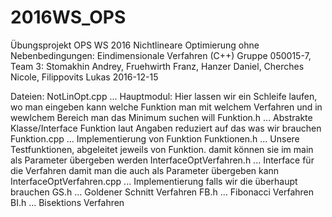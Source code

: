 # 2016WS_OPS
Übungsprojekt OPS WS 2016 Nichtlineare Optimierung ohne Nebenbedingungen: Eindimensionale Verfahren (C++)
Gruppe 050015-7, Team 3: Stomakhin Andrey, Fruehwirth Franz, Hanzer Daniel, Cherches Nicole, Filippovits Lukas 
2016-12-15

Dateien:
NotLinOpt.cpp  ... Hauptmodul: Hier lassen wir ein Schleife laufen, wo man eingeben kann welche Funktion man mit welchem Verfahren
                               und in wewlchem Bereich man das Minimum suchen will
Funktion.h     ... Abstrakte Klasse/Interface Funktion laut Angaben reduziert auf das was wir brauchen
Funktion.cpp   ... Implementierung von Funktion
Funktionen.h   ... Unsere Testfunktionen, abgeleitet jeweils von Funktion. damit können sie im main als Parameter übergeben werden
InterfaceOptVerfahren.h    ... Interface für die Verfahren damit man die auch als Parameter übergeben kann
InterfaceOptVerfahren.cpp  ... Implementierung falls wir die überhaupt brauchen
GS.h                       ... Goldener Schnitt Verfahren
FB.h                       ... Fibonacci Verfahren
BI.h                       ... Bisektions Verfahren

